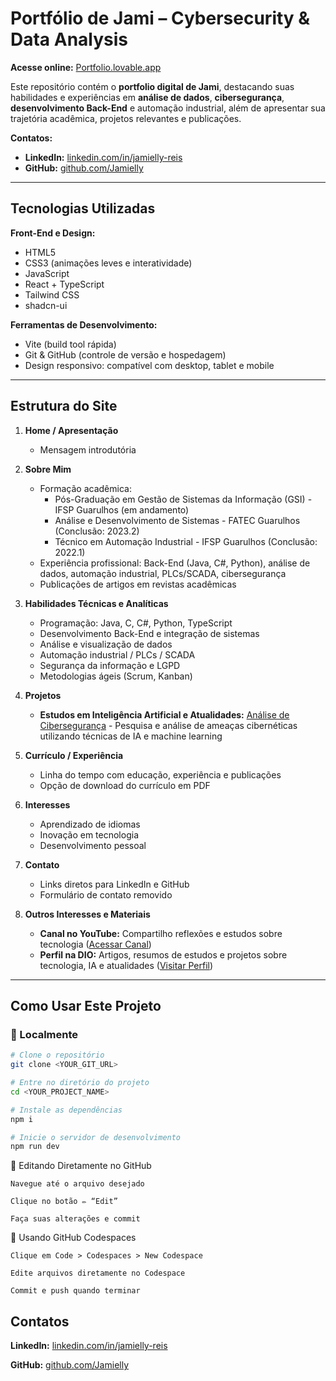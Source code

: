 # Portfólio de Jami – Cybersecurity & Data Analysis

**Acesse online:** [Portfolio.lovable.app](https://jamiportfolio.lovable.app/)

Este repositório contém o **portfolio digital de Jami**, destacando suas habilidades e experiências em **análise de dados**, **cibersegurança**, **desenvolvimento Back-End** e automação industrial, além de apresentar sua trajetória acadêmica, projetos relevantes e publicações.

**Contatos:**
- **LinkedIn:** [linkedin.com/in/jamielly-reis](https://www.linkedin.com/in/jamielly-reis/)
- **GitHub:** [github.com/Jamielly](https://github.com/Jamielly)

---

## Tecnologias Utilizadas

**Front-End e Design:**
- HTML5
- CSS3 (animações leves e interatividade)
- JavaScript
- React + TypeScript
- Tailwind CSS
- shadcn-ui

**Ferramentas de Desenvolvimento:**
- Vite (build tool rápida)
- Git & GitHub (controle de versão e hospedagem)
- Design responsivo: compatível com desktop, tablet e mobile

---

## Estrutura do Site

1. **Home / Apresentação**
   - Mensagem introdutória

2. **Sobre Mim**
   - Formação acadêmica:
     - Pós-Graduação em Gestão de Sistemas da Informação (GSI) - IFSP Guarulhos (em andamento)
     - Análise e Desenvolvimento de Sistemas - FATEC Guarulhos (Conclusão: 2023.2)
     - Técnico em Automação Industrial - IFSP Guarulhos (Conclusão: 2022.1)
   - Experiência profissional: Back-End (Java, C#, Python), análise de dados, automação industrial, PLCs/SCADA, cibersegurança
   - Publicações de artigos em revistas acadêmicas

3. **Habilidades Técnicas e Analíticas**
   - Programação: Java, C, C#, Python, TypeScript
   - Desenvolvimento Back-End e integração de sistemas
   - Análise e visualização de dados
   - Automação industrial / PLCs / SCADA
   - Segurança da informação e LGPD
   - Metodologias ágeis (Scrum, Kanban)

4. **Projetos**
   - **Estudos em Inteligência Artificial e Atualidades:** [Análise de Cibersegurança](https://github.com/Jamielly/Analise_CyberSegurity) - Pesquisa e análise de ameaças cibernéticas utilizando técnicas de IA e machine learning

5. **Currículo / Experiência**
   - Linha do tempo com educação, experiência e publicações
   - Opção de download do currículo em PDF

6. **Interesses**
   - Aprendizado de idiomas
   - Inovação em tecnologia
   - Desenvolvimento pessoal

7. **Contato**
   - Links diretos para LinkedIn e GitHub
   - Formulário de contato removido

8. **Outros Interesses e Materiais**
   - **Canal no YouTube:** Compartilho reflexões e estudos sobre tecnologia ([Acessar Canal](https://www.youtube.com/channel/UCYaWrmozMN48G_Z76H45RWg))
   - **Perfil na DIO:** Artigos, resumos de estudos e projetos sobre tecnologia, IA e atualidades ([Visitar Perfil](https://www.dio.me/users/jamielly_reis))

---

## Como Usar Este Projeto

### 🔹 Localmente
```bash
# Clone o repositório
git clone <YOUR_GIT_URL>

# Entre no diretório do projeto
cd <YOUR_PROJECT_NAME>

# Instale as dependências
npm i

# Inicie o servidor de desenvolvimento
npm run dev
```
🔹 Editando Diretamente no GitHub

    Navegue até o arquivo desejado

    Clique no botão ✏️ “Edit”

    Faça suas alterações e commit

🔹 Usando GitHub Codespaces

    Clique em Code > Codespaces > New Codespace

    Edite arquivos diretamente no Codespace

    Commit e push quando terminar

## Contatos

**LinkedIn:** [linkedin.com/in/jamielly-reis](https://www.linkedin.com/in/jamielly-reis/)

**GitHub:** [github.com/Jamielly](https://github.com/Jamielly)

